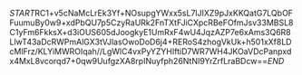 $START$RC1+v5cNaMcLrEk3Yf+NOsupgYWxx5sL7lJIXZ9pJxKKQatG7LQbOFFuumuBy0w9+xdPbQU7p5CzyRaURk2FnTXtFJiCXpcRBeFOfmJsv33MBSL8C1yFm6FkksX+d3iOUS605dJoogkyE1UmRxF4wU4JqzAZP7e6xAms3Q6R8LlwT43aDcRWPmAlGX3tVJlasOwoDoD6j4+RERoS4zhogVkUk+h501xXf8LDcMlFrz/KLYiMWROIqah//LgWlC4vxPyYZYHIftiD7WR7WH4JKOaVDcPanpxdx4MxL8vcorqd7+0qw9UufgzXA8rpINuyfph26NtNI9YrZrfLraBDcw==$END$